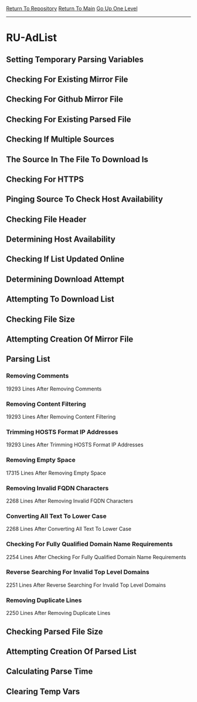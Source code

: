 [Return To Repository](https://github.com/deathbybandaid/piholeparser/)
[Return To Main](https://github.com/deathbybandaid/piholeparser/blob/master/RecentRunLogs/Mainlog.md)
[Go Up One Level](https://github.com/deathbybandaid/piholeparser/blob/master/RecentRunLogs/TopLevelScripts/30-Processing-External-Blacklists.md)
____________________________________
# RU-AdList
## Setting Temporary Parsing Variables
## Checking For Existing Mirror File
## Checking For Github Mirror File
## Checking For Existing Parsed File
## Checking If Multiple Sources
## The Source In The File To Download Is
## Checking For HTTPS
## Pinging Source To Check Host Availability
## Checking File Header
## Determining Host Availability
## Checking If List Updated Online
## Determining Download Attempt
## Attempting To Download List
## Checking File Size
## Attempting Creation Of Mirror File
## Parsing List
### Removing Comments
19293 Lines After Removing Comments
### Removing Content Filtering
19293 Lines After Removing Content Filtering
### Trimming HOSTS Format IP Addresses
19293 Lines After Trimming HOSTS Format IP Addresses
### Removing Empty Space
17315 Lines After Removing Empty Space
### Removing Invalid FQDN Characters
2268 Lines After Removing Invalid FQDN Characters
### Converting All Text To Lower Case
2268 Lines After Converting All Text To Lower Case
### Checking For Fully Qualified Domain Name Requirements
2254 Lines After Checking For Fully Qualified Domain Name Requirements
### Reverse Searching For Invalid Top Level Domains
2251 Lines After Reverse Searching For Invalid Top Level Domains
### Removing Duplicate Lines
2250 Lines After Removing Duplicate Lines
## Checking Parsed File Size
## Attempting Creation Of Parsed List
## Calculating Parse Time
## Clearing Temp Vars
